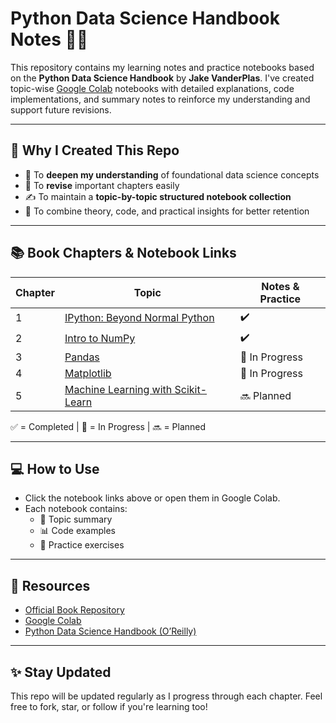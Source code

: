 # Python Data Science Handbook Notes 📘🔬

This repository contains my learning notes and practice notebooks based on the **Python Data Science Handbook** by **Jake VanderPlas**. I've created topic-wise [Google Colab](https://colab.research.google.com/) notebooks with detailed explanations, code implementations, and summary notes to reinforce my understanding and support future revisions.

---

## 📌 Why I Created This Repo

- 🧠 To **deepen my understanding** of foundational data science concepts
- 🔁 To **revise** important chapters easily
- ✍️ To maintain a **topic-by-topic structured notebook collection**
- 🔗 To combine theory, code, and practical insights for better retention

---

## 📚 Book Chapters & Notebook Links

| Chapter | Topic | Notes & Practice |
|--------|-------|------------------|
| 1 | [IPython: Beyond Normal Python](./notebooks/Chapter1_IPython.ipynb) | ✔️ |
| 2 | [Intro to NumPy](./notebooks/Chapter2_NumPy.ipynb) | ✔️ |
| 3 | [Pandas](./notebooks/Chapter3_Pandas.ipynb) | 🚧 In Progress |
| 4 | [Matplotlib](./notebooks/Chapter4_Matplotlib.ipynb) | 🚧 In Progress |
| 5 | [Machine Learning with Scikit-Learn](./notebooks/Chapter5_ScikitLearn.ipynb) | 🔜 Planned |

✅ = Completed | 🚧 = In Progress | 🔜 = Planned

---

## 💻 How to Use

- Click the notebook links above or open them in Google Colab.
- Each notebook contains:
  - 📄 Topic summary
  - 📊 Code examples
  - 🧪 Practice exercises

---

## 📎 Resources

- [Official Book Repository](https://github.com/jakevdp/PythonDataScienceHandbook)
- [Google Colab](https://colab.research.google.com/)
- [Python Data Science Handbook (O’Reilly)](https://jakevdp.github.io/PythonDataScienceHandbook/)

---

## ✨ Stay Updated

This repo will be updated regularly as I progress through each chapter. Feel free to fork, star, or follow if you're learning too!

